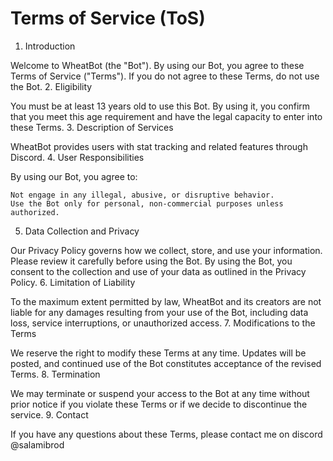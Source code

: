 # Terms of Service (ToS)

 1. Introduction

Welcome to WheatBot (the "Bot"). By using our Bot, you agree to these Terms of Service ("Terms"). If you do not agree to these Terms, do not use the Bot.
 2. Eligibility

You must be at least 13 years old to use this Bot. By using it, you confirm that you meet this age requirement and have the legal capacity to enter into these Terms.
 3. Description of Services

WheatBot provides users with stat tracking and related features through Discord.
 4. User Responsibilities

By using our Bot, you agree to:

    Not engage in any illegal, abusive, or disruptive behavior.
    Use the Bot only for personal, non-commercial purposes unless authorized.

 5. Data Collection and Privacy

Our Privacy Policy governs how we collect, store, and use your information. Please review it carefully before using the Bot. By using the Bot, you consent to the collection and use of your data as outlined in the Privacy Policy.
 6. Limitation of Liability

To the maximum extent permitted by law, WheatBot and its creators are not liable for any damages resulting from your use of the Bot, including data loss, service interruptions, or unauthorized access.
 7. Modifications to the Terms

We reserve the right to modify these Terms at any time. Updates will be posted, and continued use of the Bot constitutes acceptance of the revised Terms.
 8. Termination

We may terminate or suspend your access to the Bot at any time without prior notice if you violate these Terms or if we decide to discontinue the service.
 9. Contact

If you have any questions about these Terms, please contact me on discord @salamibrod